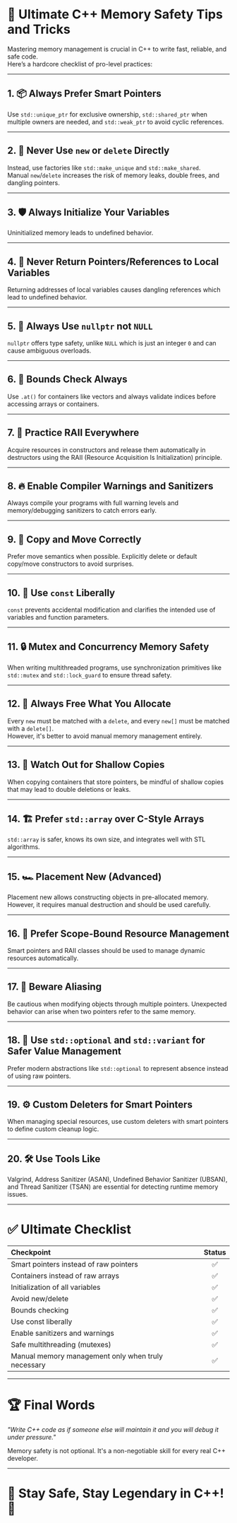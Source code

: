 # 🚀 Ultimate C++ Memory Safety Tips and Tricks

Mastering memory management is crucial in C++ to write fast, reliable, and safe code.  
Here’s a hardcore checklist of pro-level practices:

---

## 1. 📦 Always Prefer Smart Pointers

Use `std::unique_ptr` for exclusive ownership, `std::shared_ptr` when multiple owners are needed, and `std::weak_ptr` to avoid cyclic references.

---

## 2. 🛑 Never Use `new` or `delete` Directly

Instead, use factories like `std::make_unique` and `std::make_shared`.  
Manual `new`/`delete` increases the risk of memory leaks, double frees, and dangling pointers.

---

## 3. 🛡️ Always Initialize Your Variables

Uninitialized memory leads to undefined behavior.

---

## 4. 🚫 Never Return Pointers/References to Local Variables

Returning addresses of local variables causes dangling references which lead to undefined behavior.

---

## 5. 🎯 Always Use `nullptr` not `NULL`

`nullptr` offers type safety, unlike `NULL` which is just an integer `0` and can cause ambiguous overloads.

---

## 6. 🧠 Bounds Check Always

Use `.at()` for containers like vectors and always validate indices before accessing arrays or containers.

---

## 7. 🧹 Practice RAII Everywhere

Acquire resources in constructors and release them automatically in destructors using the RAII (Resource Acquisition Is Initialization) principle.

---

## 8. 🔥 Enable Compiler Warnings and Sanitizers

Always compile your programs with full warning levels and memory/debugging sanitizers to catch errors early.

---

## 9. 🧲 Copy and Move Correctly

Prefer move semantics when possible. Explicitly delete or default copy/move constructors to avoid surprises.

---

## 10. 🧬 Use `const` Liberally

`const` prevents accidental modification and clarifies the intended use of variables and function parameters.

---

## 11. 🔒 Mutex and Concurrency Memory Safety

When writing multithreaded programs, use synchronization primitives like `std::mutex` and `std::lock_guard` to ensure thread safety.

---

## 12. 📜 Always Free What You Allocate

Every `new` must be matched with a `delete`, and every `new[]` must be matched with a `delete[]`.  
However, it's better to avoid manual memory management entirely.

---

## 13. 🚨 Watch Out for Shallow Copies

When copying containers that store pointers, be mindful of shallow copies that may lead to double deletions or leaks.

---

## 14. 🏗️ Prefer `std::array` over C-Style Arrays

`std::array` is safer, knows its own size, and integrates well with STL algorithms.

---

## 15. 🏎️ Placement New (Advanced)

Placement new allows constructing objects in pre-allocated memory.  
However, it requires manual destruction and should be used carefully.

---

## 16. 🧹 Prefer Scope-Bound Resource Management

Smart pointers and RAII classes should be used to manage dynamic resources automatically.

---

## 17. 🏰 Beware Aliasing

Be cautious when modifying objects through multiple pointers. Unexpected behavior can arise when two pointers refer to the same memory.

---

## 18. 🎯 Use `std::optional` and `std::variant` for Safer Value Management

Prefer modern abstractions like `std::optional` to represent absence instead of using raw pointers.

---

## 19. ⚙️ Custom Deleters for Smart Pointers

When managing special resources, use custom deleters with smart pointers to define custom cleanup logic.

---

## 20. 🛠️ Use Tools Like

Valgrind, Address Sanitizer (ASAN), Undefined Behavior Sanitizer (UBSAN), and Thread Sanitizer (TSAN) are essential for detecting runtime memory issues.

---

# ✅ Ultimate Checklist

| Checkpoint | Status |
|:-----------|:------:|
| Smart pointers instead of raw pointers | ✅ |
| Containers instead of raw arrays | ✅ |
| Initialization of all variables | ✅ |
| Avoid new/delete | ✅ |
| Bounds checking | ✅ |
| Use const liberally | ✅ |
| Enable sanitizers and warnings | ✅ |
| Safe multithreading (mutexes) | ✅ |
| Manual memory management only when truly necessary | ✅ |

---

# 🏆 Final Words

_"Write C++ code as if someone else will maintain it and you will debug it under pressure."_

Memory safety is not optional. It's a non-negotiable skill for every real C++ developer.

---

# 🚀 Stay Safe, Stay Legendary in C++! 🚀
